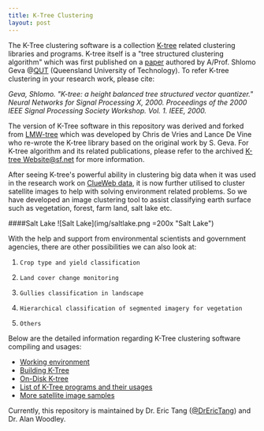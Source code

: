```yaml
---
title: K-Tree Clustering
layout: post
---
```


The K-Tree clustering software is a collection [K-tree](http://eprints.qut.edu.au/16976/1/k-tree.pdf) related clustering libraries and programs. K-tree itself is a "tree structured clustering algorithm" which was first published on a [paper](http://ieeexplore.ieee.org/xpl/login.jsp?tp=&arnumber=889418&url=http%3A%2F%2Fieeexplore.ieee.org%2Fxpls%2Fabs_all.jsp%3Farnumber%3D889418) authored by A/Prof. Shlomo Geva @[QUT](http://www.qut.edu.au) (Queensland University of Technology). To refer K-tree clustering in your research work, please cite:  

<cite>Geva, Shlomo. "K-tree: a height balanced tree structured vector quantizer." Neural Networks for Signal Processing X, 2000. Proceedings of the 2000 IEEE Signal Processing Society Workshop. Vol. 1. IEEE, 2000.</cite>

The version of K-Tree software in this repository was derived and forked from [LMW-tree](https://github.com/cmdevries/LMW-tree) which was developed by Chris de Vries and Lance De Vine who re-wrote the K-tree library based on the original work by S. Geva. For K-tree algorithm and its related publications, please refer to the archived [K-tree Website@sf.net](http://ktree.sf.net) for more information.

After seeing K-tree's powerful ability in clustering big data when it was used in the research work on [ClueWeb data](http://www.lemurproject.org/clueweb12.php/), it is now further utilised to cluster satellite images to help with solving environment related problems. So we have developed an image clustering tool to assist classifying earth surface such as vegetation, forest, farm land, salt lake etc. 

####Salt Lake
![Salt Lake](img/saltlake.png =200x  "Salt Lake")


With the help and support from environmental scientists and government agencies, there are other possibilities we can also look at:

1.     Crop type and yield classification
2.     Land cover change monitoring
3.     Gullies classification in landscape
4.     Hierarchical classification of segmented imagery for vegetation
5.     Others

Below are the detailed information regarding K-Tree clustering software compiling and usages:

- [Working environment](environment)
- [Building K-Tree](building)
- [On-Disk K-tree](on-disk-ktree)
- [List of K-Tree programs and their usages](list)
- [More satellite image samples](sample-images)

Currently, this repository is maintained by Dr. Eric Tang ([@DrEricTang](https://twitter.com/DrEricTang)) and Dr. Alan Woodley.
